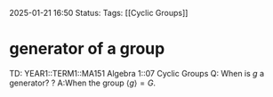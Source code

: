 2025-01-21 16:50
Status: 
Tags: [[Cyclic Groups]]
# generator of a group

TD: YEAR1::TERM1::MA151 Algebra 1::07 Cyclic Groups
Q: When is $g$ a generator?
?
A:When the group $⟨g⟩ =G$.
<!--ID: 1737478292430-->
